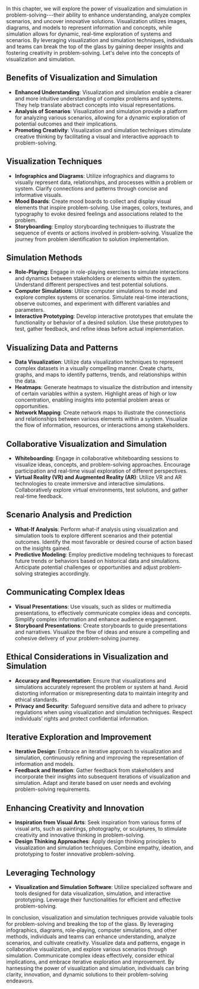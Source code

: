 
In this chapter, we will explore the power of visualization and simulation in problem-solving---their ability to enhance understanding, analyze complex scenarios, and uncover innovative solutions. Visualization utilizes images, diagrams, and models to represent information and concepts, while simulation allows for dynamic, real-time exploration of systems and scenarios. By leveraging visualization and simulation techniques, individuals and teams can break the top of the glass by gaining deeper insights and fostering creativity in problem-solving. Let's delve into the concepts of visualization and simulation.

Benefits of Visualization and Simulation
----------------------------------------

* **Enhanced Understanding**: Visualization and simulation enable a clearer and more intuitive understanding of complex problems and systems. They help translate abstract concepts into visual representations.
* **Analysis of Scenarios**: Visualization and simulation provide a platform for analyzing various scenarios, allowing for a dynamic exploration of potential outcomes and their implications.
* **Promoting Creativity**: Visualization and simulation techniques stimulate creative thinking by facilitating a visual and interactive approach to problem-solving.

Visualization Techniques
------------------------

* **Infographics and Diagrams**: Utilize infographics and diagrams to visually represent data, relationships, and processes within a problem or system. Clarify connections and patterns through concise and informative visuals.
* **Mood Boards**: Create mood boards to collect and display visual elements that inspire problem-solving. Use images, colors, textures, and typography to evoke desired feelings and associations related to the problem.
* **Storyboarding**: Employ storyboarding techniques to illustrate the sequence of events or actions involved in problem-solving. Visualize the journey from problem identification to solution implementation.

Simulation Methods
------------------

* **Role-Playing**: Engage in role-playing exercises to simulate interactions and dynamics between stakeholders or elements within the system. Understand different perspectives and test potential solutions.
* **Computer Simulations**: Utilize computer simulations to model and explore complex systems or scenarios. Simulate real-time interactions, observe outcomes, and experiment with different variables and parameters.
* **Interactive Prototyping**: Develop interactive prototypes that emulate the functionality or behavior of a desired solution. Use these prototypes to test, gather feedback, and refine ideas before actual implementation.

Visualizing Data and Patterns
-----------------------------

* **Data Visualization**: Utilize data visualization techniques to represent complex datasets in a visually compelling manner. Create charts, graphs, and maps to identify patterns, trends, and relationships within the data.
* **Heatmaps**: Generate heatmaps to visualize the distribution and intensity of certain variables within a system. Highlight areas of high or low concentration, enabling insights into potential problem areas or opportunities.
* **Network Mapping**: Create network maps to illustrate the connections and relationships between various elements within a system. Visualize the flow of information, resources, or interactions among stakeholders.

Collaborative Visualization and Simulation
------------------------------------------

* **Whiteboarding**: Engage in collaborative whiteboarding sessions to visualize ideas, concepts, and problem-solving approaches. Encourage participation and real-time visual exploration of different perspectives.
* **Virtual Reality (VR) and Augmented Reality (AR)**: Utilize VR and AR technologies to create immersive and interactive simulations. Collaboratively explore virtual environments, test solutions, and gather real-time feedback.

Scenario Analysis and Prediction
--------------------------------

* **What-If Analysis**: Perform what-if analysis using visualization and simulation tools to explore different scenarios and their potential outcomes. Identify the most favorable or desired course of action based on the insights gained.
* **Predictive Modeling**: Employ predictive modeling techniques to forecast future trends or behaviors based on historical data and simulations. Anticipate potential challenges or opportunities and adjust problem-solving strategies accordingly.

Communicating Complex Ideas
---------------------------

* **Visual Presentations**: Use visuals, such as slides or multimedia presentations, to effectively communicate complex ideas and concepts. Simplify complex information and enhance audience engagement.
* **Storyboard Presentations**: Create storyboards to guide presentations and narratives. Visualize the flow of ideas and ensure a compelling and cohesive delivery of your problem-solving journey.

Ethical Considerations in Visualization and Simulation
------------------------------------------------------

* **Accuracy and Representation**: Ensure that visualizations and simulations accurately represent the problem or system at hand. Avoid distorting information or misrepresenting data to maintain integrity and ethical standards.
* **Privacy and Security**: Safeguard sensitive data and adhere to privacy regulations when using visualization and simulation techniques. Respect individuals' rights and protect confidential information.

Iterative Exploration and Improvement
-------------------------------------

* **Iterative Design**: Embrace an iterative approach to visualization and simulation, continuously refining and improving the representation of information and models.
* **Feedback and Iteration**: Gather feedback from stakeholders and incorporate their insights into subsequent iterations of visualization and simulation. Adapt and iterate based on user needs and evolving problem-solving requirements.

Enhancing Creativity and Innovation
-----------------------------------

* **Inspiration from Visual Arts**: Seek inspiration from various forms of visual arts, such as paintings, photography, or sculptures, to stimulate creativity and innovative thinking in problem-solving.
* **Design Thinking Approaches**: Apply design thinking principles to visualization and simulation techniques. Combine empathy, ideation, and prototyping to foster innovative problem-solving.

Leveraging Technology
---------------------

* **Visualization and Simulation Software**: Utilize specialized software and tools designed for data visualization, simulation, and interactive prototyping. Leverage their functionalities for efficient and effective problem-solving.

In conclusion, visualization and simulation techniques provide valuable tools for problem-solving and breaking the top of the glass. By leveraging infographics, diagrams, role-playing, computer simulations, and other methods, individuals and teams can enhance understanding, analyze scenarios, and cultivate creativity. Visualize data and patterns, engage in collaborative visualization, and explore various scenarios through simulation. Communicate complex ideas effectively, consider ethical implications, and embrace iterative exploration and improvement. By harnessing the power of visualization and simulation, individuals can bring clarity, innovation, and dynamic solutions to their problem-solving endeavors.
